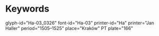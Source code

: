 # Keywords
glyph-id="Ha-03_0326"
font-id="Ha-03"
printer-id="Ha"
printer="Jan Haller"
period="1505–1525"
place="Kraków"
PT plate="166"
